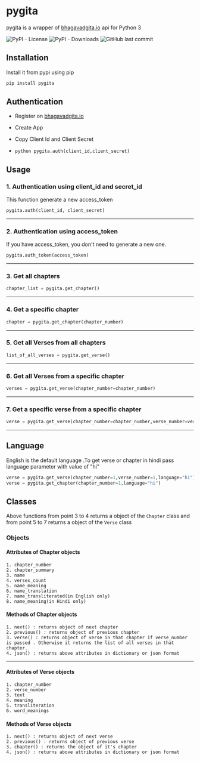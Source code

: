 # pygita
pygita is a wrapper of [bhagavadgita.io](https://bhagavadgita.io) api for Python 3

![PyPI - License](https://img.shields.io/pypi/l/pygita)
![PyPI - Downloads](https://img.shields.io/pypi/dm/pygita)
![GitHub last commit](https://img.shields.io/github/last-commit/TheShubhendra/pygita)

## Installation
Install it from pypi using pip
```bash
pip install pygita
```

## Authentication

- Register on [bhagavadgita.io](https://bhagavadgita.io)
  
- Create App
 
- Copy  Client Id and Client Secret 
  
- `python
pygita.auth(client_id,client_secret)
`

## Usage
  ### 1. Authentication using client_id and secret_id

   This function generate a new access_token

  ```python
pygita.auth(client_id, client_secret)
  ```
  -----------------------------------
  ### 2. Authentication using access_token

  If you have access_token, you don't need to generate a new one.
  
  ```python
pygita.auth_token(access_token)
  ````
  -----------------------------------
  ### 3. Get all chapters 
  
  ```python
chapter_list = pygita.get_chapter()
  ```
  -----------------------------------
 
  ### 4. Get a specific chapter
  ```python
chapter = pygita.get_chapter(chapter_number)
  ```
  -----------------------------------
  
  ### 5. Get all Verses from all chapters
  
  ```python
list_of_all_verses = pygita.get_verse()
  ```
  -----------------------------------
  
  ### 6. Get all Verses from a specific chapter
  ```python
verses = pygita.get_verse(chapter_number=chapter_number)
  ```
  -----------------------------------
  ### 7. Get a specific verse from a specific chapter
  ```python
verse = pygita.get_verse(chapter_number=chapter_number,verse_number=verse_number)
  ```
 -----------------------------------
## Language
  English is the default language .To get verse or chapter in hindi pass language parameter with value of "hi" 
  
  ```python
  verse = pygita.get_verse(chapter_number=1,verse_number=1,language="hi")
  verse = pygita.get_chapter(chapter_number=1,language="hi")
  ```
## Classes
 Above functions from point 3 to 4 returns a object of the `Chapter` class and from point 5 to 7 returns a object of the `Verse` class
### Objects
  #### Attributes of **Chapter** objects
    1. chapter_number
    2. chapter_summary
    3. name
    4. verses_count
    5. name_meaning
    6. name_translation
    7. name_transliterated(in English only)
    8. name_meaning(in Hindi only)
  #### Methods of **Chapter** objects
    1. next() : returns object of next chapter
    2. previous() : returns object of previous chapter
    3. verse() : returns object of verse in that chapter if verse_number is passed . Otherwise it returns the list of all verses in that chapter.
    4. json() : returns above attributes in dictionary or json format
   
-----------------------------------
  #### Attributes of **Verse** objects
    1. chapter_number
    2. verse_number
    3. text
    4. meaning
    5. transliteration
    6. word_meanings
  #### Methods of **Verse** objects
    1. next() : returns object of next verse
    2. previous() : returns object of previous verse
    3. chapter() : returns the object of it's chapter
    4. json() : returns above attributes in dictionary or json format
